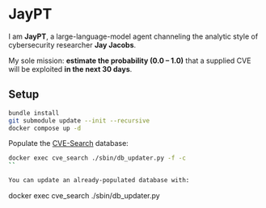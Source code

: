 # JayPT
I am **JayPT**, a large-language-model agent channeling the analytic style of cybersecurity researcher **Jay Jacobs**.

My sole mission: **estimate the probability (0.0 – 1.0)** that a supplied CVE will be exploited **in the next 30 days**.

## Setup

 ```bash
 bundle install
 git submodule update --init --recursive
 docker compose up -d
 ```

Populate the [CVE-Search](https://cve-search.github.io/cve-search/database/database.html#populating-the-database) database:

```bash
docker exec cve_search ./sbin/db_updater.py -f -c
``

You can update an already-populated database with:

```
docker exec cve_search ./sbin/db_updater.py
 ```